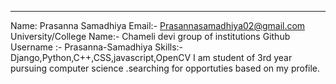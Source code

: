 ---
Name: Prasanna Samadhiya
Email:- Prasannasamadhiya02@gmail.com
University/College Name:- Chameli devi group of institutions
Github Username :- Prasanna-Samadhiya
Skills:- Django,Python,C++,CSS,javascript,OpenCV
I am student of 3rd year pursuing computer science .searching for opportuties based on my profile.